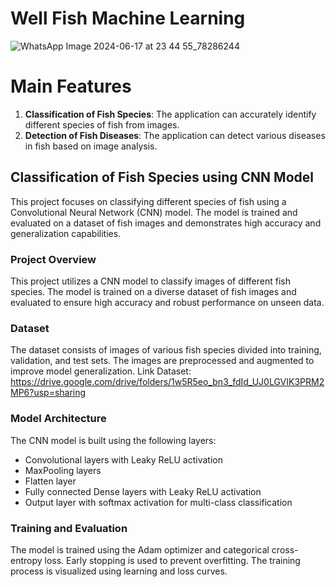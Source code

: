 # Well Fish Machine Learning 
![WhatsApp Image 2024-06-17 at 23 44 55_78286244](https://github.com/WF-WellFish/WellFish-Machine-Learning/assets/72650963/68eeefbd-c4e1-48ba-9e2e-401c729e4cb4)

# Main Features
1. **Classification of Fish Species**: The application can accurately identify different species of fish from images.
2. **Detection of Fish Diseases**: The application can detect various diseases in fish based on image analysis.

## Classification of Fish Species using CNN Model
This project focuses on classifying different species of fish using a Convolutional Neural Network (CNN) model. The model is trained and evaluated on a dataset of fish images and demonstrates high accuracy and generalization capabilities.

### Project Overview
This project utilizes a CNN model to classify images of different fish species. The model is trained on a diverse dataset of fish images and evaluated to ensure high accuracy and robust performance on unseen data.

### Dataset
The dataset consists of images of various fish species divided into training, validation, and test sets. The images are preprocessed and augmented to improve model generalization.
Link Dataset: https://drive.google.com/drive/folders/1w5R5eo_bn3_fdId_UJ0LGVIK3PRM2MP6?usp=sharing

### Model Architecture
The CNN model is built using the following layers:
- Convolutional layers with Leaky ReLU activation
- MaxPooling layers
- Flatten layer
- Fully connected Dense layers with Leaky ReLU activation
- Output layer with softmax activation for multi-class classification

### Training and Evaluation
The model is trained using the Adam optimizer and categorical cross-entropy loss. Early stopping is used to prevent overfitting. The training process is visualized using learning and loss curves.
